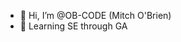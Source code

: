 - 👋 Hi, I’m @OB-CODE (Mitch O'Brien)
- 👀 Learning SE through GA

<!---
OB-CODE/OB-CODE is a ✨ special ✨ repository because its `README.md` (this file) appears on your GitHub profile.
You can click the Preview link to take a look at your changes.
--->
